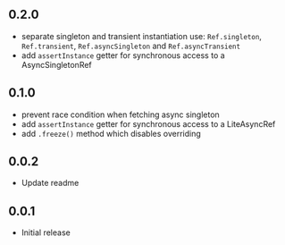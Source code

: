 ## 0.2.0

-   separate singleton and transient instantiation use: `Ref.singleton`, `Ref.transient`, `Ref.asyncSingleton` and `Ref.asyncTransient`
-   add `assertInstance` getter for synchronous access to a AsyncSingletonRef

## 0.1.0

-   prevent race condition when fetching async singleton
-   add `assertInstance` getter for synchronous access to a LiteAsyncRef
-   add `.freeze()` method which disables overriding

## 0.0.2

-   Update readme

## 0.0.1

-   Initial release
